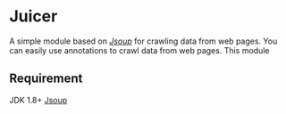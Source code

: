 # Juicer
A simple module based on [_Jsoup_][jsoup] for crawling data from web pages.
You can easily use annotations to crawl data from web pages.
This module 

## Requirement
JDK 1.8+
[Jsoup][jsoup]







[jsoup]:https://github.com/jhy/jsoup/